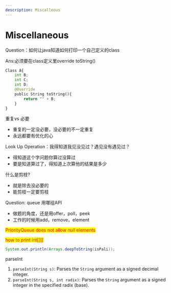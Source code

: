 ```yaml
---
description: Miscalleous
---
```


# Miscellaneous

Question：如何让java知道如何打印一个自己定义的class

Ans:必须要在class定义里override toString()

```python
Class A{
    int B;
    int C;
    int D;
    @Override
    public String toString(){
        return "" + B;
    }    
}
```





重复vs 必要

* 重复的一定没必要，没必要的不一定重复
* 永远都要有优化的心





Look Up Operation：我得知道我见没见过？遇见没有遇见过？

* 得知道这个字问题你算过没算过
* 要是知道算过了，得知道上次算他的结果是多少



什么是剪枝?

* 就是除去没必要的
* 能剪枝一定要剪枝



Question: queue 用哪组API

* 做题的角度，还是用offer，poll，peek
* 工作的时候用add，remove，element





<mark style="color:red;">PriorityQueue does not allow null elements</mark>





<mark style="color:red;">how to print int\[]\[]</mark>

```java
System.out.println(Arrays.deepToString(isPali));

```

parseInt

1. `parseInt(String s)`: Parses the `String` argument as a signed decimal integer.
2. `parseInt(String s, int radix)`: Parses the `String` argument as a signed integer in the specified radix (base).
